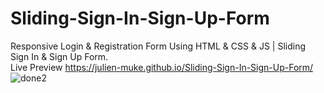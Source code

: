 # Sliding-Sign-In-Sign-Up-Form
Responsive Login &amp; Registration Form Using HTML &amp; CSS &amp; JS | Sliding Sign In &amp; Sign Up Form.<br>
Live Preview https://julien-muke.github.io/Sliding-Sign-In-Sign-Up-Form/
![done2](https://user-images.githubusercontent.com/110755734/210198531-86363289-e7b4-4c35-aeab-a591abb9841e.jpg)
